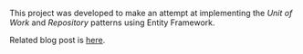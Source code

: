 This project was developed to make an attempt at implementing the *Unit of Work* and *Repository* patterns using Entity Framework.

Related blog post is [here](http://www.brendanmckenzie.com/blog/2012/04/entity-framework-unit-testing-repository-pattern/).
